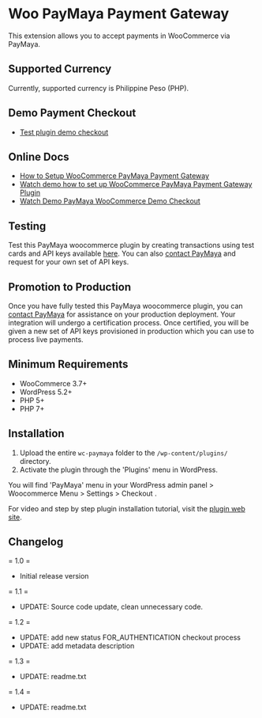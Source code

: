 # Woo PayMaya Payment Gateway
This extension allows you to accept payments in WooCommerce via PayMaya. 

## Supported Currency 
Currently, supported currency is Philippine Peso (PHP).

## Demo Payment Checkout
* [Test plugin demo checkout](https://paymaya.kodecanyon.com/)

## Online Docs 
* [How to Setup WooCommerce PayMaya Payment Gateway](https://www.ryanplugins.com/how-to-setup-woocommerce-paymaya-payment-gateway-plugin/)
* [Watch demo how to set up WooCommerce PayMaya Payment Gateway Plugin](https://www.ryanplugins.com/woocommerce-paymaya-gateway-plugin-video-tutorial/)
* [Watch Demo PayMaya WooCommerce Demo Checkout](https://www.ryanplugins.com/woocommerce-paymaya-checkout-video-tutorial/)

## Testing
Test this PayMaya woocommerce plugin by creating transactions using test cards and API keys available [here](https://developers.paymaya.com/blog/entry/payment-vault-test-merchants-and-cards). You can also [contact PayMaya](http://support.paymaya.com/support/home) and request for your own set of API keys.

## Promotion to Production 
Once you have fully tested this PayMaya woocommerce plugin, you can [contact PayMaya](http://support.paymaya.com/support/home) for assistance on your production deployment. Your integration will undergo a certification process. Once certified, you will be given a new set of API keys provisioned in production which you can use to process live payments.

## Minimum Requirements 

*   WooCommerce 3.7+
*   WordPress 5.2+
*   PHP 5+
*   PHP 7+

## Installation 

1. Upload the entire `wc-paymaya` folder to the `/wp-content/plugins/` directory.
2. Activate the plugin through the 'Plugins' menu in WordPress.

You will find 'PayMaya' menu in your WordPress admin panel > Woocommerce Menu > Settings > Checkout .

For video and step by step plugin installation tutorial, visit the [plugin web site](https://www.ryanplugins.com/how-to-setup-woocommerce-paymaya-payment-gateway).

## Changelog

= 1.0 =
* Initial release version

= 1.1 =
* UPDATE: Source code update, clean unnecessary code.

= 1.2 =
* UPDATE: add new status FOR_AUTHENTICATION checkout process
* UPDATE: add metadata description

= 1.3 =
* UPDATE: readme.txt

= 1.4 =
* UPDATE: readme.txt



